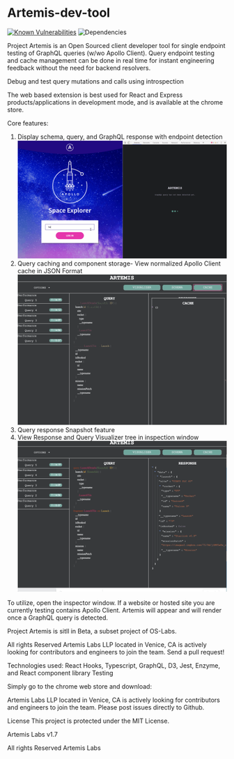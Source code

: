# Artemis-dev-tool
[![Known Vulnerabilities](https://snyk.io/test/github/ArtemisLabsLLP/Artemis-dev-tool/badge.svg?targetFile=package.json)](https://snyk.io/test/github/ArtemisLabsLLP/Artemis-dev-tool?targetFile=package.json) ![Dependencies](https://david-dm.org/ArtemisLabsLLP/Artemis-dev-tool.svg)

Project Artemis is an Open Sourced client developer tool for single endpoint testing of GraphQL queries (w/wo Apollo Client). Query endpoint testing and cache management can be done in real time for instant engineering feedback without the need for backend resolvers.

Debug and test query mutations and calls using introspection

The web based extension is best used for React and Express products/applications in development mode, and is available at the chrome store.

Core features:

1. Display schema, query, and GraphQL response with endpoint detection
![observer demo](gifs/observer.gif)
2. Query caching and component storage- View normalized Apollo Client cache in JSON Format
![cache demo](gifs/cache22.gif)
3. Query response Snapshot feature
4. View Response and Query Visualizer tree in inspection window
![tree demo](gifs/tree1turq.gif)

 To utilize, open the inspector window. If a website or hosted site you are currently testing contains Apollo Client. Artemis will appear and will render once a GraphQL query is detected.

Project Artemis is sitll in Beta, a subset project of OS-Labs.

All rights Reserved Artemis Labs LLP located in Venice, CA is actively looking for contributors and engineers to join the team. Send a pull request!

Technologies used: React Hooks, Typescript, GraphQL, D3,
Jest, Enzyme, and React component library Testing

Simply go to the chrome web store and download:

Artemis Labs LLP located in Venice, CA is actively looking for contributors and engineers to join the team. Please post issues directly to Github.

License This project is protected under the MIT License.

Artemis Labs v1.7

All rights Reserved Artemis Labs

